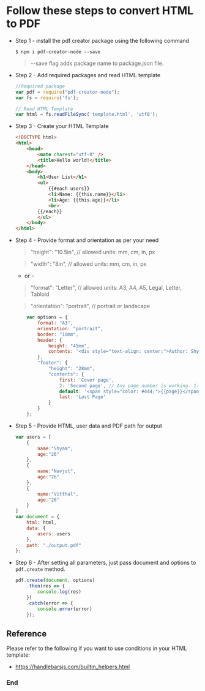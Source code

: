 # Follow these steps to convert HTML to PDF

- Step 1 - install the pdf creator package using the following command

    `$ npm i pdf-creator-node --save`

    > --save flag adds package name to package.json file.

- Step 2 - Add required packages and read HTML template

    ```javascript
    //Required package
    var pdf = require("pdf-creator-node");
    var fs = require('fs');

    // Read HTML Template
    var html = fs.readFileSync('template.html', 'utf8');
    ```

- Step 3 - Create your HTML Template

    ```html
    <!DOCTYPE html>
    <html>
        <head>
            <mate charest="utf-8" />
            <title>Hello world!</title>
        </head>
        <body>
            <h1>User List</h1>
            <ul>
                {{#each users}}
                <li>Name: {{this.name}}</li>
                <li>Age: {{this.age}}</li>
                <br>
            {{/each}}
            </ul>
        </body>
    </html>
    ```

- Step 4 - Provide format and orientation as per your need

    >"height": "10.5in",        // allowed units: mm, cm, in, px

    >"width": "8in",            // allowed units: mm, cm, in, px

    - or -

    >"format": "Letter",        // allowed units: A3, A4, A5, Legal, Letter, Tabloid

    >"orientation": "portrait", // portrait or landscape

    ```javascript
        var options = {
            format: "A3",
            orientation: "portrait",
            border: "10mm",
            header: {
                height: "45mm",
                contents: '<div style="text-align: center;">Author: Shyam Hajare</div>'
            },
            "footer": {
                "height": "28mm",
                "contents": {
                    first: 'Cover page',
                    2: 'Second page', // Any page number is working. 1-based index
                    default: '<span style="color: #444;">{{page}}</span>/<span>{{pages}}</span>', // fallback value
                    last: 'Last Page'
                }
            }
        };
    ```

- Step 5 - Provide HTML, user data and PDF path for output

    ```javascript
    var users = [
        {
            name:"Shyam",
            age:"26"
        },
        {
            name:"Navjot",
            age:"26"
        },
        {
            name:"Vitthal",
            age:"26"
        }
    ]
    var document = {
        html: html,
        data: {
            users: users
        },
        path: "./output.pdf"
    };
    ```

- Step 6 - After setting all parameters, just pass document and options to `pdf.create` method.

    ```javascript
    pdf.create(document, options)
        .then(res => {
            console.log(res)
        })
        .catch(error => {
            console.error(error)
        });
    ```

## Reference

Please refer to the following if you want to use conditions in your HTML template:

- https://handlebarsjs.com/builtin_helpers.html

### End
